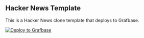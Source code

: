 ## Hacker News Template

This is a Hacker News clone template that deploys to Grafbase.

[![Deploy to Grafbase](https://grafbase.com/button)](https://grafbase.com/new/configure?template=Hacker+News&source=https%3A%2F%2Fgithub.com%2Fgrafbase%2Fgrafbase%2Ftree%2Fmain%2Ftemplates%2Fhackernews)
